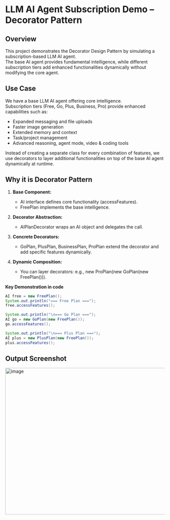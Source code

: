 # LLM AI Agent Subscription Demo – Decorator Pattern

## Overview
This project demonstrates the Decorator Design Pattern by simulating a subscription-based LLM AI agent.  
The base AI agent provides fundamental intelligence, while different subscription tiers add enhanced functionalities dynamically without modifying the core agent.

## Use Case
We have a base LLM AI agent offering core intelligence.  
Subscription tiers (Free, Go, Plus, Business, Pro) provide enhanced capabilities such as:
- Expanded messaging and file uploads  
- Faster image generation  
- Extended memory and context  
- Task/project management  
- Advanced reasoning, agent mode, video & coding tools  

Instead of creating a separate class for every combination of features, we use decorators to layer additional functionalities on top of the base AI agent dynamically at runtime.


## Why it is Decorator Pattern
1. **Base Component:**  
   - AI interface defines core functionality (accessFeatures).  
   - FreePlan implements the base intelligence.  

2. **Decorator Abstraction:**  
   - AIPlanDecorator wraps an AI object and delegates the call.  

3. **Concrete Decorators:**  
   - GoPlan, PlusPlan, BusinessPlan, ProPlan extend the decorator and add specific features dynamically.  

4. **Dynamic Composition:**  
   - You can layer decorators: e.g., new ProPlan(new GoPlan(new FreePlan())).

**Key Demonstration in code**
```java
AI free = new FreePlan();
System.out.println("=== Free Plan ===");
free.accessFeatures();

System.out.println("\n=== Go Plan ===");
AI go = new GoPlan(new FreePlan());
go.accessFeatures();

System.out.println("\n=== Plus Plan ===");
AI plus = new PlusPlan(new FreePlan());
plus.accessFeatures();
```

## Output Screenshot
<img width="1598" height="462" alt="image" src="https://github.com/user-attachments/assets/7b254e7c-38de-437f-b7dd-000e94c2dbab" />

